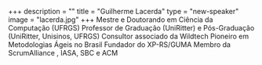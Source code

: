 +++
description = ""
title = "Guilherme Lacerda"
type = "new-speaker"
image = "lacerda.jpg"
+++
Mestre e Doutorando em Ciência da Computação (UFRGS) 
Professor de Graduação (UniRitter) e Pós-Graduação (UniRitter, Unisinos, UFRGS)
Consultor associado da Wildtech
Pioneiro em Metodologias Ágeis no Brasil
Fundador do XP-RS/GUMA
Membro da ScrumAlliance , IASA, SBC e ACM